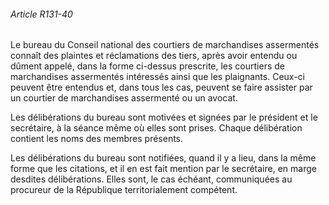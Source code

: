 ###### Article R131-40

Le bureau du Conseil national des courtiers de marchandises assermentés connaît des plaintes et réclamations des tiers, après avoir entendu ou dûment appelé, dans la forme ci-dessus prescrite, les courtiers de marchandises assermentés intéressés ainsi que les plaignants. Ceux-ci peuvent être entendus et, dans tous les cas, peuvent se faire assister par un courtier de marchandises assermenté ou un avocat.

Les délibérations du bureau sont motivées et signées par le président et le secrétaire, à la séance même où elles sont prises. Chaque délibération contient les noms des membres présents.

Les délibérations du bureau sont notifiées, quand il y a lieu, dans la même forme que les citations, et il en est fait mention par le secrétaire, en marge desdites délibérations. Elles sont, le cas échéant, communiquées au procureur de la République territorialement compétent.

